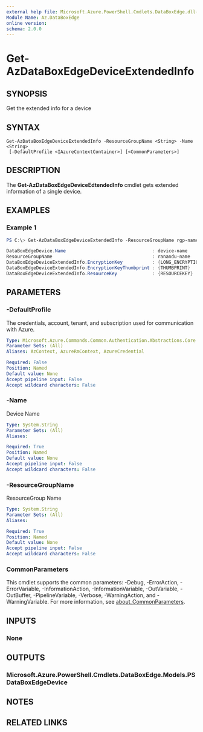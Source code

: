 ```yaml
---
external help file: Microsoft.Azure.PowerShell.Cmdlets.DataBoxEdge.dll-Help.xml
Module Name: Az.DataBoxEdge
online version:
schema: 2.0.0
---
```


# Get-AzDataBoxEdgeDeviceExtendedInfo

## SYNOPSIS
Get the extended info for a device

## SYNTAX

```
Get-AzDataBoxEdgeDeviceExtendedInfo -ResourceGroupName <String> -Name <String>
 [-DefaultProfile <IAzureContextContainer>] [<CommonParameters>]
```

## DESCRIPTION
The **Get-AzDataBoxEdgeDeviceEdtendedInfo** cmdlet gets extended information of a single device.

## EXAMPLES

### Example 1
```powershell
PS C:\> Get-AzDataBoxEdgeDeviceExtendedInfo -ResourceGroupName rgp-name -Name device-name

DataBoxEdgeDevice.Name                                : device-name
ResourceGroupName                                     : ranandu-name
DataBoxEdgeDeviceExtendedInfo.EncryptionKey           : {LONG_ENCRYPTION_KEY}
DataBoxEdgeDeviceExtendedInfo.EncryptionKeyThumbprint : {THUMBPRINT}
DataBoxEdgeDeviceExtendedInfo.ResourceKey             : {RESOURCEKEY}

```


## PARAMETERS

### -DefaultProfile
The credentials, account, tenant, and subscription used for communication with Azure.

```yaml
Type: Microsoft.Azure.Commands.Common.Authentication.Abstractions.Core.IAzureContextContainer
Parameter Sets: (All)
Aliases: AzContext, AzureRmContext, AzureCredential

Required: False
Position: Named
Default value: None
Accept pipeline input: False
Accept wildcard characters: False
```

### -Name
Device Name

```yaml
Type: System.String
Parameter Sets: (All)
Aliases:

Required: True
Position: Named
Default value: None
Accept pipeline input: False
Accept wildcard characters: False
```

### -ResourceGroupName
ResourceGroup Name

```yaml
Type: System.String
Parameter Sets: (All)
Aliases:

Required: True
Position: Named
Default value: None
Accept pipeline input: False
Accept wildcard characters: False
```

### CommonParameters
This cmdlet supports the common parameters: -Debug, -ErrorAction, -ErrorVariable, -InformationAction, -InformationVariable, -OutVariable, -OutBuffer, -PipelineVariable, -Verbose, -WarningAction, and -WarningVariable. For more information, see [about_CommonParameters](http://go.microsoft.com/fwlink/?LinkID=113216).

## INPUTS

### None

## OUTPUTS

### Microsoft.Azure.PowerShell.Cmdlets.DataBoxEdge.Models.PSDataBoxEdgeDevice

## NOTES

## RELATED LINKS
